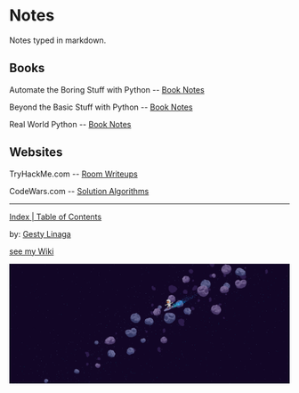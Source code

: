 # Notes

Notes typed in markdown.

## Books
Automate the Boring Stuff with Python -- [Book Notes](docs/atbswp.md)

Beyond the Basic Stuff with Python -- [Book Notes](docs/btbswp.md)

Real World Python -- [Book Notes](docs/rwp.md)

## Websites
TryHackMe.com -- [Room Writeups](docs/thm.md)

CodeWars.com -- [Solution Algorithms](docs/codeWars.md)


---

[Index | Table of Contents](docs/index.md)

by: [Gesty Linaga](https://github.com/gestylinaga/)

[see my Wiki](https://github.com/gestylinaga/gestywiki)

![pixel surf](imgs/splash.png)

